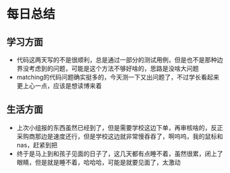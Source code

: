 # 每日总结
## 学习方面
* 代码这两天写的不是很顺利，总是通过一部分的测试用例，但是也不是那种边界没考虑到的问题，可能是这个方法不够好啥的，思路是没啥大问题
* matching的代码问题确实挺多的，今天测一下又出问题了，不过学长看起来更上心一点，应该是想读博来着
## 生活方面
* 上次小组报的东西虽然已经到了，但是需要学校这边下单，再审核啥的，反正采购商那边是速度还行，但是学校这边就非常慢吞吞了，啊呜呜，我的鼠标和nas，赶紧到把
* 终于是马上到和孩子见面的日子了，这几天都有点睡不着，虽然很累，闭上了眼睛，但是就是睡不着，哈哈哈，可能是就要见面了，太激动

